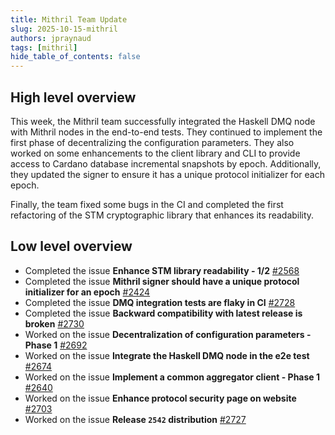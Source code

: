 ```yaml
---
title: Mithril Team Update
slug: 2025-10-15-mithril
authors: jpraynaud
tags: [mithril]
hide_table_of_contents: false
---
```


## High level overview

This week, the Mithril team successfully integrated the Haskell DMQ node with Mithril nodes in the end-to-end tests. They continued to implement the first phase of decentralizing the configuration parameters. They also worked on some enhancements to the client library and CLI to provide access to Cardano database incremental snapshots by epoch. Additionally, they updated the signer to ensure it has a unique protocol initializer for each epoch.

Finally, the team fixed some bugs in the CI and completed the first refactoring of the STM cryptographic library that enhances its readability.

## Low level overview

- Completed the issue **Enhance STM library readability - 1/2** [#2568](https://github.com/input-output-hk/mithril/issues/2568)
- Completed the issue **Mithril signer should have a unique protocol initializer for an epoch** [#2424](https://github.com/input-output-hk/mithril/issues/2424)
- Completed the issue **DMQ integration tests are flaky in CI** [#2728](https://github.com/input-output-hk/mithril/issues/2728)
- Completed the issue **Backward compatibility with latest release is broken** [#2730](https://github.com/input-output-hk/mithril/issues/2730)
- Worked on the issue **Decentralization of configuration parameters - Phase 1** [#2692](https://github.com/input-output-hk/mithril/issues/2692)
- Worked on the issue **Integrate the Haskell DMQ node in the e2e test** [#2674](https://github.com/input-output-hk/mithril/issues/2674)
- Worked on the issue **Implement a common aggregator client - Phase 1** [#2640](https://github.com/input-output-hk/mithril/issues/2640)
- Worked on the issue **Enhance protocol security page on website** [#2703](https://github.com/input-output-hk/mithril/issues/2703)
- Worked on the issue **Release `2542` distribution** [#2727](https://github.com/input-output-hk/mithril/issues/2727)
